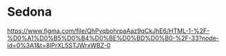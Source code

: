 # Sedona
https://www.figma.com/file/QhPyqbohrpaAaz9qCkJhE6/HTML-1-%2F-%D0%A1%D0%B5%D0%B4%D0%BE%D0%BD%D0%B0-%2F-33?node-id=0%3A1&t=8lPrXL5STJWrxWBZ-0
